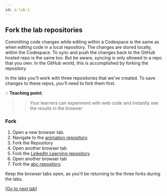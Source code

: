 ```yaml
---
id: a-lab-1
---
```


## Fork the lab repositories

Committing code changes while editing within a Codespace is the same as when editing code in a local repository. The changes are stored locally, within the Codespace. To sync and push the changes back to the GitHub hosted repo is the same too. But be aware, syncing is only allowed to a repo that you own. In the GitHub world, this is accomplished by forking the repository

In the labs you'll work with three repositories that we've created.  To save changes to these repos, you'll need to fork them first.

💡 **Teaching point:**

>>Your learners can experiment with web code and instantly see the results in the browser

### Fork 
1. Open a new browser tab.
2. Navigate to the <a href="https://github.com/octocloudlabs/supercharge-canvas-fun" target="_blank">animation repository</a>.
3. Fork the Repository
4. Open another browser tab
5. Fork the <a href="https://github.com/octocloudlabs/supercharge-linkedin-course" target="_blank">LinkedIn Learning repository</a>.
6. Open another browser tab
7. Fork the <a href="https://github.com/octocloudlabs/supercharge-customize" target="_blank">abc repository</a>.

Keep the browser tabs open, as you'll be returning to the three forks during the labs.

[<a href="/walt/lab-2.html">Go to next lab</a>]